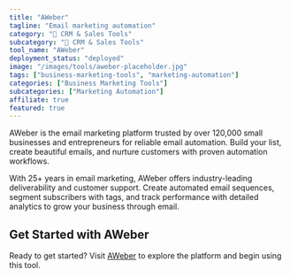 ```yaml
---
title: "AWeber"
tagline: "Email marketing automation"
category: "🎯 CRM & Sales Tools"
subcategory: "🎯 CRM & Sales Tools"
tool_name: "AWeber"
deployment_status: "deployed"
image: "/images/tools/aweber-placeholder.jpg"
tags: ["business-marketing-tools", "marketing-automation"]
categories: ["Business Marketing Tools"]
subcategories: ["Marketing Automation"]
affiliate: true
featured: true
---
```

AWeber is the email marketing platform trusted by over 120,000 small businesses and entrepreneurs for reliable email automation. Build your list, create beautiful emails, and nurture customers with proven automation workflows.

With 25+ years in email marketing, AWeber offers industry-leading deliverability and customer support. Create automated email sequences, segment subscribers with tags, and track performance with detailed analytics to grow your business through email.

## Get Started with AWeber

Ready to get started? Visit [AWeber](https://www.aweber.com) to explore the platform and begin using this tool.